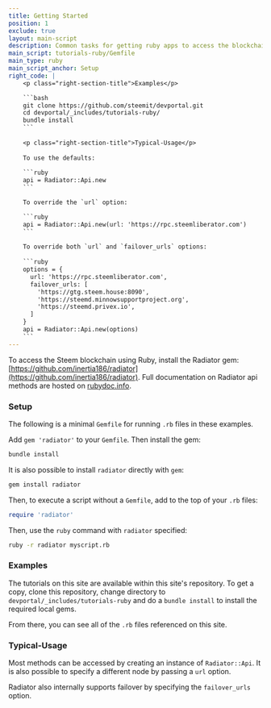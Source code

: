 ```yaml
---
title: Getting Started
position: 1
exclude: true
layout: main-script
description: Common tasks for getting ruby apps to access the blockchain
main_script: tutorials-ruby/Gemfile
main_type: ruby
main_script_anchor: Setup
right_code: |
    <p class="right-section-title">Examples</p>

    ```bash
    git clone https://github.com/steemit/devportal.git
    cd devportal/_includes/tutorials-ruby/
    bundle install
    ```
    
    <p class="right-section-title">Typical-Usage</p>
    
    To use the defaults:
    
    ```ruby
    api = Radiator::Api.new
    ```

    To override the `url` option:

    ```ruby
    api = Radiator::Api.new(url: 'https://rpc.steemliberator.com')
    ```
    
    To override both `url` and `failover_urls` options:
    
    ```ruby
    options = {
      url: 'https://rpc.steemliberator.com',
      failover_urls: [
        'https://gtg.steem.house:8090',
        'https://steemd.minnowsupportproject.org',
        'https://steemd.privex.io',
      ]
    }
    api = Radiator::Api.new(options)
    ```
---
```


To access the Steem blockchain using Ruby, install the Radiator gem: [https://github.com/inertia186/radiator](https://github.com/inertia186/radiator).  Full documentation on Radiator api methods are hosted on [rubydoc.info](http://www.rubydoc.info/gems/radiator).

### Setup

The following is a minimal `Gemfile` for running `.rb` files in these examples.

Add `gem 'radiator'` to your `Gemfile`.  Then install the gem:

```bash
bundle install
```

It is also possible to install `radiator` directly with `gem`:

```bash
gem install radiator
```

Then, to execute a script without a `Gemfile`, add to the top of your `.rb` files:

```ruby
require 'radiator'
```

Then, use the `ruby` command with `radiator` specified:

```bash
ruby -r radiator myscript.rb
```

### Examples

The tutorials on this site are available within this site's repository.  To get a copy, clone this repository, change directory to `devportal/_includes/tutorials-ruby` and do a `bundle install` to install the required local gems.

From there, you can see all of the `.rb` files referenced on this site.

### Typical-Usage

Most methods can be accessed by creating an instance of `Radiator::Api`.  It is also possible to specify a different node by passing a `url` option.

Radiator also internally supports failover by specifying the `failover_urls` option.
